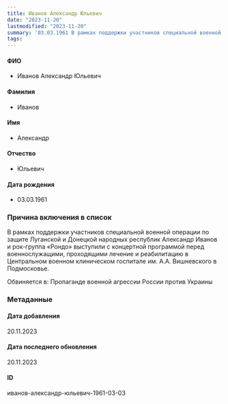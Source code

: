 ```yaml
---
title: Иванов Александр Юльевич
date: "2023-11-20"
lastmodified: "2023-11-20"
summary: '03.03.1961 В рамках поддержки участников специальной военной операции по защите Луганской и Донецкой народных республик Александр Иванов и рок-группа «Рондо» выступили с концертной программой перед военнослужащими, проходящими лечение и реабилитацию в Центральном военном клиническом госпитале им. А.А. Вишневского в Подмосковье..  .  Обвиняется в\:.  Пропаганде военной агрессии России против Украины'
tags: 
---
```

<!--# pp2-->
<!--## Фигурант-->
<!--### Личные данные-->
#### ФИО
- Иванов Александр Юльевич
#### Фамилия
- Иванов
#### Имя
- Александр
#### Отчество
- Юльевич
#### Дата рождения
- 03.03.1961
### Причина включения в список
В рамках поддержки участников специальной военной операции по защите Луганской и Донецкой народных республик Александр Иванов и рок-группа «Рондо» выступили с концертной программой перед военнослужащими, проходящими лечение и реабилитацию в Центральном военном клиническом госпитале им. А.А. Вишневского в Подмосковье.
 
 Обвиняется в:
 Пропаганде военной агрессии России против Украины
### Метаданные
#### Дата добавления
20.11.2023
#### Дата последнего обновления
20.11.2023
#### ID
иванов-александр-юльевич-1961-03-03
<!--## END;-->
